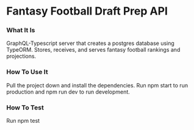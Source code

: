 # Fantasy Football Draft Prep API

### What It Is
GraphQL-Typescript server that creates a postgres database using TypeORM.  Stores, receives, and serves fantasy football rankings and projections.

### How To Use It
Pull the project down and install the dependencies.  Run npm start to run production and npm run dev to run development.

### How To Test
Run npm test
